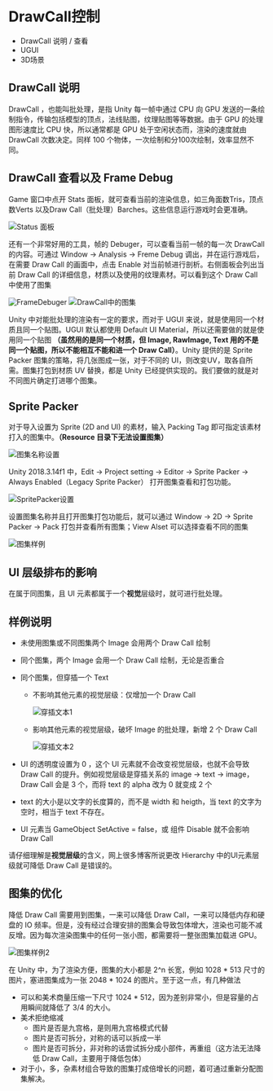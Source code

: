 # DrawCall控制

* DrawCall 说明 / 查看
* UGUI
* 3D场景

## DrawCall 说明

DrawCall ，也能叫批处理，是指 Unity 每一帧中通过 CPU 向 GPU 发送的一条绘制指令，传输包括模型的顶点，法线贴图，纹理贴图等等数据。由于 GPU 的处理图形速度比 CPU 快，所以通常都是 GPU 处于空闲状态而，渲染的速度就由 DrawCall 次数决定。同样 100 个物体，一次绘制和分100次绘制，效率显然不同。

## DrawCall 查看以及 Frame Debug

Game 窗口中点开 Stats 面板，就可查看当前的渲染信息，如三角面数Tris，顶点数Verts 以及Draw Call（批处理）Barches。这些信息运行游戏时会更准确。

![Status 面板](img/Status.png)

还有一个非常好用的工具，帧的 Debuger，可以查看当前一帧的每一次 DrawCall 的内容。可通过 Window -> Analysis -> Freme Debug 调出，并在运行游戏后，在需要 Draw Call 的画面中，点击 Enable 对当前帧进行剖析。右侧面板会列出当前 Draw Call 的详细信息，材质以及使用的纹理素材。可以看到这个 Draw Call 中使用了图集

![FrameDebuger](img/FrameDebuger.png)
![DrawCall中的图集](img/DrawCall中的图集.png)

Unity 中对能批处理的渲染有一定的要求，而对于 UGUI 来说，就是使用同一个材质且同一个贴图。UGUI 默认都使用 Default UI Material，所以还需要做的就是使用同一个贴图 **（虽然用的是同一个材质，但 Image, RawImage, Text 用的不是同一个贴图，所以不能相互不能和进一个 Draw Call）**。Unity 提供的是 Sprite Packer 图集的策略，将几张图成一张，对于不同的 UI，则改变UV，取各自所需。图集打包到材质 UV 替换，都是 Unity 已经提供实现的。我们要做的就是对不同图片确定打进哪个图集。

## Sprite Packer

对于导入设置为 Sprite (2D and UI) 的素材，输入 Packing Tag 即可指定该素材打入的图集中。**（Resource 目录下无法设置图集）**

![图集名称设置](img/图集名称设置.png)

Unity 2018.3.14f1 中，Edit -> Project setting -> Editor -> Sprite Packer -> Always Enabled（Legacy Sprite Packer） 打开图集查看和打包功能。

![SpritePacker设置](img/SpritePacker设置.png)

设置图集名称并且打开图集打包功能后，就可以通过 Window -> 2D -> Sprite Packer -> Pack 打包并查看所有图集；View Alset 可以选择查看不同的图集

![图集样例](img/图集样例.png)

## UI 层级排布的影响

在属于同图集，且 UI 元素都属于一个**视觉**层级时，就可进行批处理。

## 样例说明

* 未使用图集或不同图集两个 Image 会用两个 Draw Call 绘制
* 同个图集，两个 Image 会用一个 Draw Call 绘制，无论是否重合
* 同个图集，但穿插一个 Text
  * 不影响其他元素的视觉层级：仅增加一个 Draw Call

    ![穿插文本1](img/穿插文本1.png)

  * 影响其他元素的视觉层级，破坏 Image 的批处理，新增 2 个 Draw Call

    ![穿插文本2](img/穿插文本2.png)

* UI 的透明度设置为 0 ，这个 UI 元素就不会改变视觉层级，也就不会导致 Draw Call 的提升。例如视觉层级是穿插关系的 image -> text -> image， Draw Call 会是 3 个，而将 text 的 alpha 改为 0 就变成 2 个
* text 的大小是以文字的长度算的，而不是 width 和 heigth，当 text 的文字为空时，相当于 text 不存在。
* UI 元素当 GameObject SetActive = false，或 组件 Disable 就不会影响 Draw Call

请仔细理解是**视觉层级**的含义，网上很多博客所说更改 Hierarchy 中的UI元素层级就可降低 Draw Call 是错误的。

## 图集的优化

降低 Draw Call 需要用到图集，一来可以降低 Draw Call，一来可以降低内存和硬盘的 IO 频率。但是，没有经过合理安排的图集会导致包体增大，渲染也可能不减反增。因为每次渲染图集中的任何一张小图，都需要将一整张图集加载进 GPU。

![图集样例2](img/图集样例2.png)

在 Unity 中，为了渲染方便，图集的大小都是 2^n 长宽，例如 1028 \* 513 尺寸的图片，塞进图集成为一张 2048 \* 1024 的图片。至于这一点，有几种做法

* 可以和美术商量压缩一下尺寸 1024 * 512，因为差别非常小，但是容量的占用瞬间就降低了 3/4 的大小。
* 美术拒绝缩减
  * 图片是否是九宫格，是则用九宫格模式代替
  * 图片是否可拆分，对称的话可以拆成一半
  * 图片是否可拆分，非对称的话尝试拆分成小部件，再重组（这方法无法降低 Draw Call，主要用于降低包体）
* 对于小，多，杂素材组合导致的图集打成倍增长的问题，着可通过重新分配图集解决。
